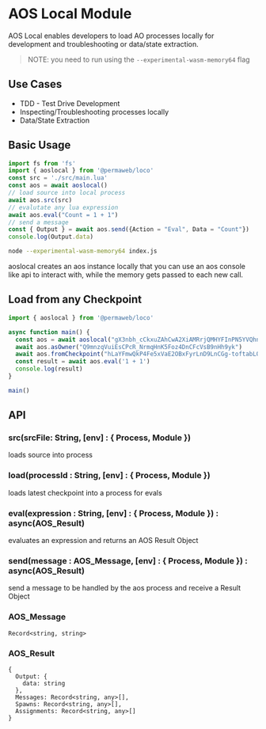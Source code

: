 # AOS Local Module

AOS Local enables developers to load AO processes locally for development and troubleshooting or data/state extraction.

> NOTE: you need to run using the `--experimental-wasm-memory64` flag

## Use Cases

* TDD - Test Drive Development
* Inspecting/Troubleshooting processes locally
* Data/State Extraction

## Basic Usage

```js
import fs from 'fs'
import { aoslocal } from '@permaweb/loco'
const src = './src/main.lua'
const aos = await aoslocal()
// load source into local process
await aos.src(src)
// evalutate any lua expression
await aos.eval("Count = 1 + 1")
// send a message
const { Output } = await aos.send({Action = "Eval", Data = "Count"})
console.log(Output.data)
```

```bash
node --experimental-wasm-memory64 index.js
```

aoslocal creates an aos instance locally that you can use an aos console like api to interact with, while the memory gets passed
to each new call.

## Load from any Checkpoint

```js
import { aoslocal } from '@permaweb/loco'

async function main() {
  const aos = await aoslocal("gX3nbh_cCkxuZAhCwA2XiAMRrjQMHYFInPN5YVQhnfk")
  await aos.asOwner("Q9mnzqVuiEsCPcR_NrmqHnK5Foz4DnCFcVsB9nHh9yk")
  await aos.fromCheckpoint("hLaYFmwQkP4Fe5xVaE2OBxFyrLnD9LnCGg-toftabL0")
  const result = await aos.eval('1 + 1')
  console.log(result)
}

main()
```



## API

### src(srcFile: String, [env] : { Process, Module })

loads source into process

### load(processId : String, [env] : { Process, Module })

loads latest checkpoint into a process for evals

### eval(expression : String, [env] : { Process, Module }) : async(AOS_Result)

evaluates an expression and returns an AOS Result Object

### send(message : AOS_Message, [env] : { Process, Module }) : async(AOS_Result)

send a message to be handled by the aos process and receive a Result Object

### AOS_Message

`Record<string, string>`

### AOS_Result

```
{
  Output: {
    data: string
  },
  Messages: Record<string, any>[],
  Spawns: Record<string, any>[],
  Assignments: Record<string, any>[]
}
```

